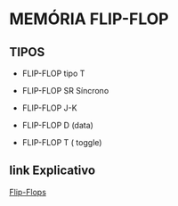 # MEMÓRIA FLIP-FLOP

## TIPOS

* FLIP-FLOP tipo T

* FLIP-FLOP SR Síncrono

* FLIP-FLOP J-K

* FLIP-FLOP D  (data)

* FLIP-FLOP T ( toggle)

## link Explicativo
[Flip-Flops](https://pt.wikipedia.org/wiki/Flip-flop)

